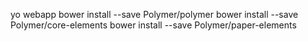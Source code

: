 
yo webapp
bower install --save Polymer/polymer
bower install --save Polymer/core-elements
bower install --save Polymer/paper-elements
